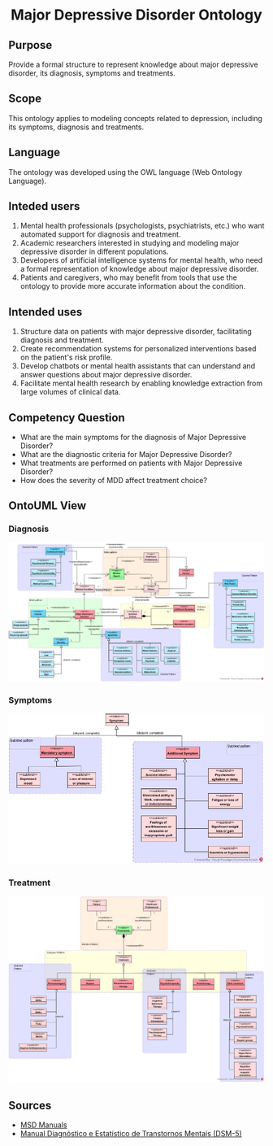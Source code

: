 <h1 align="center">Major Depressive Disorder Ontology</h1>

## Purpose
Provide a formal structure to represent knowledge about major depressive disorder, its diagnosis, symptoms and treatments.

## Scope
This ontology applies to modeling concepts related to depression, including its symptoms, diagnosis and treatments.

## Language
The ontology was developed using the OWL language (Web Ontology Language).

## Inteded users

1. Mental health professionals (psychologists, psychiatrists, etc.) who want automated support for diagnosis and treatment.
2. Academic researchers interested in studying and modeling major depressive disorder in different populations.
3. Developers of artificial intelligence systems for mental health, who need a formal representation of knowledge about major depressive disorder.
4. Patients and caregivers, who may benefit from tools that use the ontology to provide more accurate information about the condition.

## Intended uses

1. Structure data on patients with major depressive disorder, facilitating diagnosis and treatment.
2. Create recommendation systems for personalized interventions based on the patient's risk profile.
3. Develop chatbots or mental health assistants that can understand and answer questions about major depressive disorder.
4. Facilitate mental health research by enabling knowledge extraction from large volumes of clinical data.

## Competency Question

- What are the main symptoms for the diagnosis of Major Depressive Disorder?
- What are the diagnostic criteria for Major Depressive Disorder?
- What treatments are performed on patients with Major Depressive Disorder?
- How does the severity of MDD affect treatment choice?

## OntoUML View

### Diagnosis

<img  src='./images/Diagnostic.jpg'/>

### Symptoms

<img  src='./images/Symptom.jpg'/>

### Treatment

<img  src='./images/Treatment.jpg'/>


## Sources

- [MSD Manuals](https://www.msdmanuals.com/pt/profissional/transtornos-psiqui%C3%A1tricos/transtornos-do-humor/transtornos-depressivos)
- [Manual Diagnóstico e Estatístico de Transtornos Mentais (DSM-5)](http://www.institutopebioetica.com.br/documentos/manual-diagnostico-e-estatistico-de-transtornos-mentais-dsm-5.pdf)
